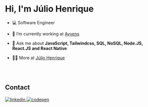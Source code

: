 <h1>Hi, I'm Júlio Henrique</h1>

- 💻 Software Engineer

- 🔭 I’m currently working at [Ayvens](https://www.aldautomotive.com.br/)

- 💬 Ask me about **JavaScript, Tailwindcss, SQL, NoSQL, Node.JS, React.JS and React Native**

- 👨‍💻 More at [Júlio Henrique](https://juliohenrique-iar.netlify.app/)

<br>
<br>

## Contact
  <a href="https://www.linkedin.com/in/j%C3%BAliovieira/" target="_blank">
    <img align="center" src="https://img.shields.io/badge/j%C3%BAliovieira-05122A?style=flat&logo=linkedin" alt="linkedin"/>
  </a>
  <a href="https://juliohenrique-iar.netlify.app/" target="_blank">
    <img align="center" src="https://img.shields.io/badge/juliovieira.dev-05122A?style=flat&logo=codepen" alt="codepen"/>
  </a>

